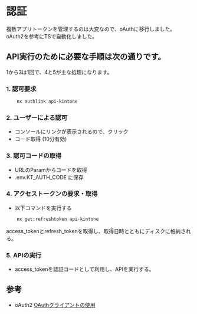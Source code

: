 # 認証

複数アプリトークンを管理するのは大変なので、oAuthに移行しました。
oAuth2を参考にTSで自動化しました。

## API実行のために必要な手順は次の通りです。

1から3は1回で、4と5が主な処理になります。

### 1. 認可要求

```bash
    nx authlink api-kintone
```

### 2. ユーザーによる認可

- コンソールにリンクが表示されるので、クリック
- コード取得 (10分有効)

### 3. 認可コードの取得

- URLのParamからコードを取得
- .env.KT_AUTH_CODE に保存

### 4. アクセストークンの要求・取得

- 以下コマンドを実行する

```bash
    nx get:refreshtoken api-kintone
```

access_tokenとrefresh_tokenを取得し、取得日時とともにディスクに格納される。

### 5. APIの実行

- access_tokenを認証コードとして利用し、APIを実行する。

## 参考

- oAuth2
[OAuthクライアントの使用](https://developer.cybozu.io/hc/ja/articles/360015955171-OAuth%E3%82%AF%E3%83%A9%E3%82%A4%E3%82%A2%E3%83%B3%E3%83%88%E3%81%AE%E4%BD%BF%E7%94%A8)
